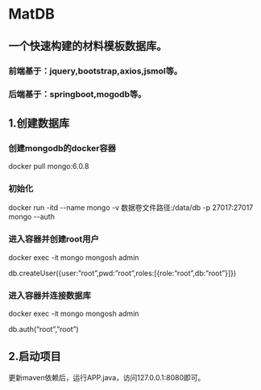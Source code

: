 # MatDB

## 一个快速构建的材料模板数据库。

### 前端基于：jquery,bootstrap,axios,jsmol等。
### 后端基于：springboot,mogodb等。

## 1.创建数据库

### 创建mongodb的docker容器
docker pull mongo:6.0.8

### 初始化
docker run -itd --name mongo -v 数据卷文件路径:/data/db -p 27017:27017 mongo --auth

### 进入容器并创建root用户
docker exec -it mongo mongosh admin

db.createUser({user:”root”,pwd:”root”,roles:[{role:”root”,db:”root”}]})

### 进入容器并连接数据库
docker exec -it mongo mongosh admin

db.auth(“root”,”root”)

## 2.启动项目
更新maven依赖后，运行APP.java，访问127.0.0.1:8080即可。



